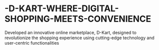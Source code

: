 # -D-KART-WHERE-DIGITAL-SHOPPING-MEETS-CONVENIENCE
Developed an innovative online marketplace, D-Kart, designed to revolutionize the shopping experience using cutting-edge technology and user-centric functionalities
